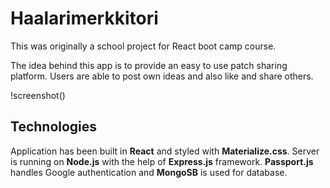 # Haalarimerkkitori

This was originally a school project for React boot camp course.

The idea behind this app is to provide an easy to use patch sharing platform. Users are able to post own ideas and also like and share others. 

!screenshot()

## Technologies
Application has been built in **React** and styled with **Materialize.css**. 
Server is running on **Node.js** with the help of **Express.js** framework. **Passport.js** handles Google authentication and **MongoSB** is used for database. 
